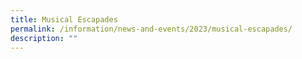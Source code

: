 ```yaml
---
title: Musical Escapades
permalink: /information/news-and-events/2023/musical-escapades/
description: ""
---
```

